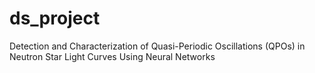 # ds_project


Detection and Characterization of Quasi-Periodic Oscillations (QPOs) in Neutron Star Light Curves Using Neural Networks